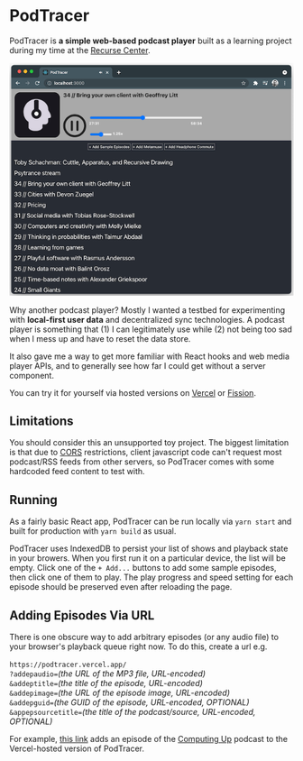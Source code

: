 # PodTracer

PodTracer is **a simple web-based podcast player** built as a learning project during
my time at the [Recurse Center](https://www.recurse.com/).

![](podtracer-screenshot.png)

Why another podcast player? Mostly I wanted a testbed for experimenting with **local-first user data** and decentralized sync technologies. A podcast player is something that (1) I can legitimately use while (2) not being too sad when I mess up and have to reset the data store.

It also gave me a way to get more familiar with React hooks and web media player APIs, and to generally see how far I could get without a server component.

You can try it for yourself via hosted versions on [Vercel](https://podtracer.vercel.app/) or [Fission](https://fun-long-angular-barista.fission.app/).

## Limitations
You should consider this an unsupported toy project. The biggest limitation is that due to [CORS](https://en.wikipedia.org/wiki/Cross-origin_resource_sharing) restrictions, client javascript code can't request most podcast/RSS feeds from other servers, so PodTracer comes with some hardcoded feed content to test with.

## Running

As a fairly basic React app, PodTracer can be run locally via `yarn start` and built for production with `yarn build` as usual.

PodTracer uses IndexedDB to persist your list of shows and playback state in your browers. When you first run it on a particular device, the list will be empty. Click one of the `+ Add...` buttons to add some sample episodes, then click one of them to play. The play progress and speed setting for each episode should be preserved even after reloading the page.

## Adding Episodes Via URL

There is one obscure way to add arbitrary episodes (or any audio file) to your browser's playback queue right now. To do this, create a url e.g.

`https://podtracer.vercel.app/`<br>
`?addepaudio=`_(the URL of the MP3 file, URL-encoded)_<br>
`&addeptitle=`_(the title of the episode, URL-encoded)_<br>
`&addepimage=`_(the URL of the episode image, URL-encoded)_<br>
`&addepguid=`_(the GUID of the episode, URL-encoded, OPTIONAL)_<br>
`&appepsourcetitle=`_(the title of the podcast/source, URL-encoded, OPTIONAL)_

For example, [this link](https://podtracer.vercel.app/?addepaudio=https%3A%2F%2Ftraffic.libsyn.com%2Fsecure%2Fcomputingup%2Fcomputingup-ep244-heather-lynch.mp3%3Fdest-id%3D723040&addeptitle=Computing%20Penguins%20with%20Heather%20Lynch%20-%2044th%20Conversation&addepimage=https%3A%2F%2Fssl-static.libsyn.com%2Fp%2Fassets%2F2%2Fd%2F0%2Fd%2F2d0d5ef7b5201531%2Fcomputingup-ep244-heather-lynch-10.jpg&addepguid=cf45451a-1711-4a28-8a89-377e25b0db59&addepsourcetitle=Computing%20Up) adds an episode of the [Computing Up](https://computingup.libsyn.com/) podcast to the Vercel-hosted version of PodTracer.